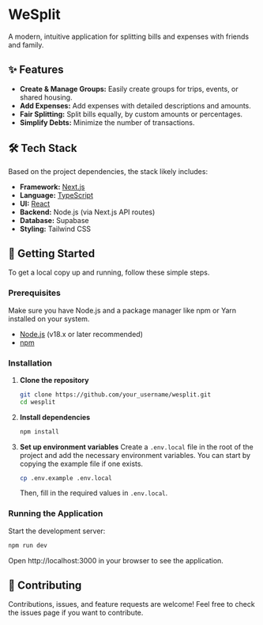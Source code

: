 # WeSplit

A modern, intuitive application for splitting bills and expenses with friends and family.

## ✨ Features

*   **Create & Manage Groups:** Easily create groups for trips, events, or shared housing.
*   **Add Expenses:** Add expenses with detailed descriptions and amounts.
*   **Fair Splitting:** Split bills equally, by custom amounts or percentages.
*   **Simplify Debts:** Minimize the number of transactions.

## 🛠️ Tech Stack

Based on the project dependencies, the stack likely includes:

*   **Framework:** [Next.js](https://nextjs.org/)
*   **Language:** [TypeScript](https://www.typescriptlang.org/)
*   **UI:** [React](https://reactjs.org/)
*   **Backend:** Node.js (via Next.js API routes)
*   **Database:** Supabase
*   **Styling:** Tailwind CSS

## 🚀 Getting Started

To get a local copy up and running, follow these simple steps.

### Prerequisites

Make sure you have Node.js and a package manager like npm or Yarn installed on your system.

*   [Node.js](https://nodejs.org/) (v18.x or later recommended)
*   [npm](https://www.npmjs.com/get-npm)

### Installation

1.  **Clone the repository**
    ```sh
    git clone https://github.com/your_username/wesplit.git
    cd wesplit
    ```

2.  **Install dependencies**
    ```sh
    npm install
    ```

3.  **Set up environment variables**
    Create a `.env.local` file in the root of the project and add the necessary environment variables. You can start by copying the example file if one exists.
    ```sh
    cp .env.example .env.local
    ```
    Then, fill in the required values in `.env.local`.

### Running the Application

Start the development server:

```bash
npm run dev
```

Open http://localhost:3000 in your browser to see the application.

## 🤝 Contributing

Contributions, issues, and feature requests are welcome! Feel free to check the issues page if you want to contribute.

<!-- ## 📄 License

This project is distributed under the MIT License. See `LICENSE.md` for more information. -->
